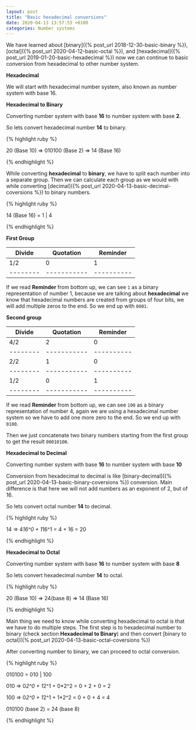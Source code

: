 ```yaml
---
layout: post
title: "Basic hexadecimal conversions"
date: 2020-04-13 13:57:53 +0100
categories: Number systems
---
```

We have learned about [binary]({% post_url 2018-12-30-basic-binary %}), [octal]({% post_url 2020-04-12-basic-octal %}), and [hexadecimal]({% post_url 2019-01-20-basic-hexadecimal %}) now we can continue to basic conversion from hexadecimal to other number system.

**Hexadecimal**

We will start with hexadecimal number system, also known as number system with base 16.

**Hexadecimal to Binary**

Converting number system with base **16** to number system with base **2**.

So lets convert hexadecimal number **14** to binary.

{% highlight ruby %}

20 (Base 10) => 010100 (Base 2) => 14 (Base 16)

{% endhighlight %}

While converting **hexadecimal** to **binary**, we have to split each number into a separate group. Then we can calculate each group as we would with while converting [decimal]({% post_url 2020-04-13-basic-decimal-coversions %}) to binary numbers.

{% highlight ruby %}

14 (Base 16) = 1 | 4

{% endhighlight %}

**First Group**

<div class="table-wrapper" markdown="block">

| Divide | Quotation | Reminder |
|--------|-----------|----------|
| 1/2    | 0         | 1        |
|--------|-----------|----------|

</div>

If we read **Reminder** from bottom up, we can see `1` as a binary representation of number 1, because we are talking about **hexadecimal** we know that hexadecimal numbers are created from groups of four bits, we will add multiple zeros to the end. So we end up with `0001`.

**Second group**

<div class="table-wrapper" markdown="block">

| Divide | Quotation | Reminder |
|--------|-----------|----------|
| 4/2    | 2         | 0        |
|--------|-----------|----------|
| 2/2    | 1         | 0        |
|--------|-----------|----------|
| 1/2    | 0         | 1        |
|--------|-----------|----------|

</div>

If we read **Reminder** from bottom up, we can see `100` as a binary representation of number 4, again we are using a hexadecimal number system so we have to add one more zero to the end. So we end up with `0100`.

Then we just concatenate two binary numbers starting from the first group to get the result `00010100`.

**Hexadecimal to Decimal**

Converting number system with base **16** to number system with base **10**

Conversion from hexadecimal to decimal is like [binary-decimal]({% post_url 2020-04-13-basic-binary-coversions %}) conversion. Main difference is that here we will not add numbers as an exponent of 2, but of 16.

So lets convert octal number **14** to decimal.

{% highlight ruby %}

  14
  => 4*16^0 + 1*16^1
   = 4 + 16
   = 20

{% endhighlight %}

**Hexadecimal to Octal**

Converting number system with base **16** to number system with base **8**

So lets convert hexadecimal number **14** to octal.

{% highlight ruby %}

20 (Base 10) => 24(base 8) => 14 (Base 16)

{% endhighlight %}

Main thing we need to know while converting hexadecimal to octal is that we have to do multiple steps. The first step is to hexadecimal number to binary (check section **Hexadecimal to Binary**) and then convert [binary to octal]({% post_url 2020-04-13-basic-octal-coversions %})

After converting number to binary, we can proceed to octal conversion.

{% highlight ruby %}

  010100 = 010 | 100

  010
  => 0*2^0 + 1*2^1 + 0*2^2
   = 0 + 2 + 0
   = 2

  100
  => 0*2^0 + 1*2^1 + 1*2^2
   = 0 + 0 + 4
   = 4

  010100 (base 2) = 24 (base 8)

{% endhighlight %}